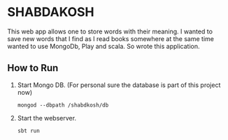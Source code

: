 # SHABDAKOSH

This web app allows one to store words with their meaning. I wanted to save new words that I find as 
I read books somewhere at the same time wanted to use MongoDb, Play and scala. So wrote this application. 

## How to Run
1. Start Mongo DB. (For personal sure the database is part of this project now)
   ```  
   mongod --dbpath /shabdkosh/db
   ```
2. Start the webserver.
   ``` 
   sbt run
   ```
